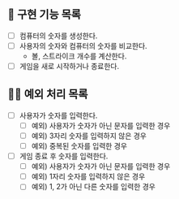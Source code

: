 ## 🚀 구현 기능 목록

- [ ] 컴퓨터의 숫자를 생성한다.
- [ ] 사용자의 숫자와 컴퓨터의 숫자를 비교한다.
    - 볼, 스트라이크 개수를 계산한다.
- [ ] 게임을 새로 시작하거나 종료한다.

## 🙅‍♂️ 예외 처리 목록

- [ ] 사용자가 숫자를 입력한다.
    - [ ] 예외) 사용자가 숫자가 아닌 문자를 입력한 경우
    - [ ] 예외) 3자리 숫자를 입력하지 않은 경우
    - [ ] 예외) 중복된 숫자를 입력한 경우
- [ ] 게임 종료 후 숫자를 입력한다.
    - [ ] 예외) 사용자가 숫자가 아닌 문자를 입력한 경우
    - [ ] 예외) 1자리 숫자를 입력하지 않은 경우
    - [ ] 예외) 1, 2가 아닌 다른 숫자를 입력한 경우
